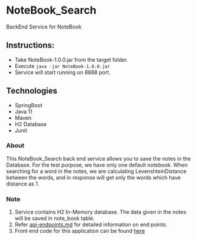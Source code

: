 # NoteBook_Search
BackEnd Service for NoteBook

## Instructions:
* Take NoteBook-1.0.0.jar from the target folder.
* Execute `java -jar NoteBook-1.0.0.jar` 
* Service will start running on 8888 port.

## Technologies
* SpringBoot
* Java 11
* Maven
* H2 Database
* Junit

### About
This NoteBook_Search back end service allows you to save the notes in the Database. For the test purpose, we have only one default notebook. When searching for a word in the notes, we are calculating LevenshteinDistance between the words, and in response will get only the words which have distance as 1.

### Note
1. Service contains H2 In-Memory database. The data given in the notes will be saved in note_book table.
2. Refer [api-endpoints.md](https://github.com/SudheerKumarKancharla/NoteBook_Search/blob/main/api-endpoints.md) for detailed information on end points.
3. Front end code for this application can be found [here](https://github.com/SudheerKumarKancharla/NoteBook)

